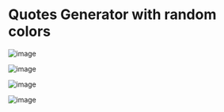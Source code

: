 # Quotes Generator with random colors

![image](https://user-images.githubusercontent.com/33705910/192172601-6a729bf8-8d43-49ae-8a43-ef4e902ffa6c.png)

![image](https://user-images.githubusercontent.com/33705910/192172611-9b684566-530c-48ee-a39c-2c09f342c335.png)

![image](https://user-images.githubusercontent.com/33705910/192172616-1889dfe6-2fb0-4e16-b4ff-7898d352f380.png)

![image](https://user-images.githubusercontent.com/33705910/192172622-6e85832d-da91-4399-9bc1-553479fa8ea7.png)
